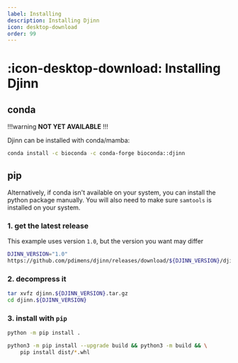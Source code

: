 ```yaml
---
label: Installing
description: Installing Djinn
icon: desktop-download
order: 99
---
```


# :icon-desktop-download: Installing Djinn

## conda
!!!warning
**NOT YET AVAILABLE**
!!!

Djinn can be installed with conda/mamba:
```bash
conda install -c bioconda -c conda-forge bioconda::djinn
```


## pip
Alternatively, if conda isn't available on your system, you can
install the python package manually. You will also need to make sure `samtools` is installed on your system.
### 1. get the latest release
This example uses version `1.0`, but the version you want may differ
```bash
DJINN_VERSION="1.0"
https://github.com/pdimens/djinn/releases/download/${DJINN_VERSION}/djinn.${DJINN_VERSION}.tar.gz
```

### 2. decompress it
```bash
tar xvfz djinn.${DJINN_VERSION}.tar.gz
cd djinn.${DJINN_VERSION}
```

### 3. install with `pip`
```bash
python -m pip install .
```

```bash in the event the installation wont work, try this
python3 -m pip install --upgrade build && python3 -m build && \
    pip install dist/*.whl
```
